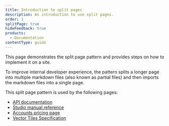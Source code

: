 ```yaml
---
title: Introduction to split pages
description: An introduction to use split pages.
order: 1
splitPage: true
hideFeedback: true
products:
  - Documentation
contentType: guide
---
```


This page demonstrates the split page pattern and provides steps on how to implement it on a site.

To improve internal developer experience, the pattern splits a longer page into multiple markdown files (also known as partial files) and then imports the markdown files into a single page.

This split page pattern is used by the following pages:

- [API documentation](https://docs.mapbox.com/api/maps/)
- [Studio manual reference](https://docs.mapbox.com/studio-manual/reference/)
- [Accounts pricing page](https://docs.mapbox.com/accounts/overview/pricing/)
- [Vector Tiles Specification](https://docs.mapbox.com/vector-tiles/specification/)
